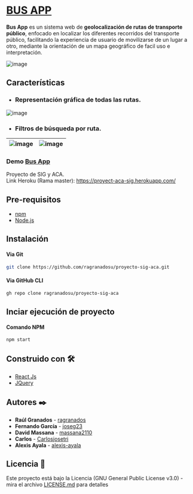# [BUS APP](https://proyect-aca-sig.herokuapp.com/)

**Bus App** es un sistema web de **geolocalización de rutas de transporte público**, enfocado en localizar los diferentes recorridos del transporte público, facilitando la experiencia de usuario de movilizarse de un lugar a otro, mediante la orientación de un mapa geográfico de facil uso e interpretación.

![image](https://user-images.githubusercontent.com/42684829/124512962-e9117380-dd96-11eb-86fd-7bf9fbaf380f.png)

## Características
- ### Representación gráfica de todas las rutas.
![image](https://user-images.githubusercontent.com/42684829/124512869-afd90380-dd96-11eb-8b37-911b5158c2a1.png)


- ### Filtros de búsqueda por ruta.

| ![image](https://user-images.githubusercontent.com/42684829/124512753-612b6980-dd96-11eb-92a0-1404aa643b2b.png) | ![image](https://user-images.githubusercontent.com/42684829/124512792-7d2f0b00-dd96-11eb-9882-6466f2ac6ebb.png) |
| ------------- | ------------- |

### **Demo [Bus App](http://proyect-aca-sig.herokuapp.com/)**
  
Proyecto de SIG y ACA.  
Link Heroku (Rama master): https://proyect-aca-sig.herokuapp.com/

## Pre-requisitos
- [npm](https://docs.npmjs.com/cli/v7/commands/npm-install)
- [Node.js](https://nodejs.org/es/)

## Instalación

#### Via Git
```bash
git clone https://github.com/ragranadosu/proyecto-sig-aca.git
```

#### Via GitHub CLI
```bash
gh repo clone ragranadosu/proyecto-sig-aca
```

## Inciar ejecución de proyecto

#### Comando NPM
```bash
npm start
```

## Construido con 🛠️

* [React Js](https://es.reactjs.org/)
* [JQuery](https://jquery.com/)

## Autores ✒️

* **Raúl Granados** - [ragranados](https://github.com/ragranados)
* **Fernando García** - [joseg23](https://github.com/joseg23)
* **David Massana** - [massana2110](https://github.com/massana2110)
* **Carlos** - [Carlosjosetri](https://github.com/Carlosjosetri)
* **Alexis Ayala** - [alexis-ayala](https://github.com/alexis-ayala)

## Licencia 📄

Este proyecto está bajo la Licencia (GNU General Public License v3.0) - mira el archivo [LICENSE.md](https://github.com/ragranadosu/proyecto-sig-aca/blob/master/LICENSE) para detalles
